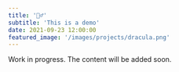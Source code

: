 ```yaml
---
title: '🧛‍♂️'
subtitle: 'This is a demo'
date: 2021-09-23 12:00:00
featured_image: '/images/projects/dracula.png'
---
```


Work in progress. The content will be added soon.
